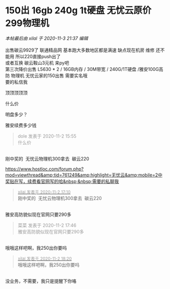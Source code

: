 # 150出 16gb  240g 1t硬盘 无忧云原价299物理机


<i class="pstatus"> 本帖最后由 xilal 于 2020-11-3 21:37 编辑 </i><br />
<br />
出售碳云9929了 联通精品网 基本跑大多数地区都是满速 缺点现在机房 维修 还不能用 所以220直接push出了 <br />
或者互换 碳云鞍山3元机 来py吧<br />
第三次降价出售 L5630 * 2 / 16GB内存 / 30M带宽 / 240G/1T硬盘 /雅安100G高防 物理机 无忧云家的150出售 需要实名哦<br />
要的私信我

顶顶顶顶顶

什么价<img id="aimg_cmZNc" onclick="zoom(this, this.src, 0, 0, 0)" class="zoom" src="https://cdn.jsdelivr.net/gh/hishis/forum-master/public/images/patch.gif" onmouseover="img_onmouseoverfunc(this)" onload="thumbImg(this)" border="0" alt="" />

明盘多少？

雅安续费多少钱

<div class="quote"><blockquote><font color="#999999">dole 发表于 2020-11-2 15:55</font><br />
<font color="#999999">什么价</font></blockquote></div><br />
刚中奖的&nbsp;&nbsp;无忧云物理机300拿去&nbsp;&nbsp;碳云220

https://www.hostloc.com/forum.php?mod=viewthread&amp;tid=761249&amp;highlight=无忧云&amp;mobile=2中奖贴在写，续费看官网写的哈&nbsp;&nbsp;需要的私聊我 

<div class="quote"><blockquote><font size="2"><a href="https://www.hostloc.com/forum.php?mod=redirect&amp;goto=findpost&amp;pid=9390029&amp;ptid=761302" target="_blank"><font color="#999999">xilal 发表于 2020-11-2 17:10</font></a></font><br />
刚中奖的&nbsp;&nbsp;无忧云物理机300拿去&nbsp;&nbsp;碳云220</blockquote></div><br />
雅安高防貌似现在官网只要290多&nbsp;&nbsp;<img src="static/image/smiley/default/lol.gif" smilieid="12" border="0" alt="" /> <img src="static/image/smiley/default/lol.gif" smilieid="12" border="0" alt="" />

<div class="quote"><blockquote><font color="#999999">菜菜 发表于 2020-11-2 17:46</font><br />
<font color="#999999">雅安高防貌似现在官网只要290多</font></blockquote></div><br />
哦哦这样吧啊，我250出你要吗

<div class="quote"><blockquote><font size="2"><a href="https://www.hostloc.com/forum.php?mod=redirect&amp;goto=findpost&amp;pid=9390392&amp;ptid=761302" target="_blank"><font color="#999999">xilal 发表于 2020-11-2 18:20</font></a></font><br />
哦哦这样吧啊，我250出你要吗</blockquote></div><br />
没业务，不需要，我只是提醒下你咯&nbsp;&nbsp;<img src="static/image/smiley/default/lol.gif" smilieid="12" border="0" alt="" />
